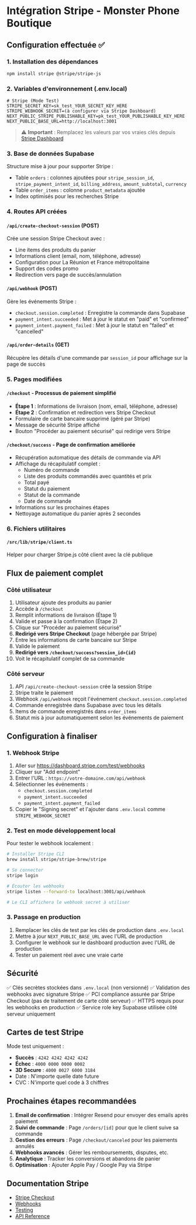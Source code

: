 # Intégration Stripe - Monster Phone Boutique

## Configuration effectuée ✅

### 1. Installation des dépendances
```bash
npm install stripe @stripe/stripe-js
```

### 2. Variables d'environnement (.env.local)
```env
# Stripe (Mode Test)
STRIPE_SECRET_KEY=sk_test_YOUR_SECRET_KEY_HERE
STRIPE_WEBHOOK_SECRET=(à configurer via Stripe Dashboard)
NEXT_PUBLIC_STRIPE_PUBLISHABLE_KEY=pk_test_YOUR_PUBLISHABLE_KEY_HERE
NEXT_PUBLIC_BASE_URL=http://localhost:3001
```

> ⚠️ **Important** : Remplacez les valeurs par vos vraies clés depuis [Stripe Dashboard](https://dashboard.stripe.com/test/apikeys)

### 3. Base de données Supabase
Structure mise à jour pour supporter Stripe :
- Table `orders` : colonnes ajoutées pour `stripe_session_id`, `stripe_payment_intent_id`, `billing_address`, `amount_subtotal`, `currency`
- Table `order_items` : colonne `product_metadata` ajoutée
- Index optimisés pour les recherches Stripe

### 4. Routes API créées

#### `/api/create-checkout-session` (POST)
Crée une session Stripe Checkout avec :
- Line items des produits du panier
- Informations client (email, nom, téléphone, adresse)
- Configuration pour La Réunion et France métropolitaine
- Support des codes promo
- Redirection vers page de succès/annulation

#### `/api/webhook` (POST)
Gère les événements Stripe :
- `checkout.session.completed` : Enregistre la commande dans Supabase
- `payment_intent.succeeded` : Met à jour le statut en "paid" et "confirmed"
- `payment_intent.payment_failed` : Met à jour le statut en "failed" et "cancelled"

#### `/api/order-details` (GET)
Récupère les détails d'une commande par `session_id` pour affichage sur la page de succès

### 5. Pages modifiées

#### `/checkout` - Processus de paiement simplifié
- **Étape 1** : Informations de livraison (nom, email, téléphone, adresse)
- **Étape 2** : Confirmation et redirection vers Stripe Checkout
- Formulaire de carte bancaire supprimé (géré par Stripe)
- Message de sécurité Stripe affiché
- Bouton "Procéder au paiement sécurisé" qui redirige vers Stripe

#### `/checkout/success` - Page de confirmation améliorée
- Récupération automatique des détails de commande via API
- Affichage du récapitulatif complet :
  - Numéro de commande
  - Liste des produits commandés avec quantités et prix
  - Total payé
  - Statut du paiement
  - Statut de la commande
  - Date de commande
- Informations sur les prochaines étapes
- Nettoyage automatique du panier après 2 secondes

### 6. Fichiers utilitaires

#### `/src/lib/stripe/client.ts`
Helper pour charger Stripe.js côté client avec la clé publique

## Flux de paiement complet

### Côté utilisateur
1. Utilisateur ajoute des produits au panier
2. Accède à `/checkout`
3. Remplit informations de livraison (Étape 1)
4. Valide et passe à la confirmation (Étape 2)
5. Clique sur "Procéder au paiement sécurisé"
6. **Redirigé vers Stripe Checkout** (page hébergée par Stripe)
7. Entre les informations de carte bancaire sur Stripe
8. Valide le paiement
9. **Redirigé vers `/checkout/success?session_id={id}`**
10. Voit le récapitulatif complet de sa commande

### Côté serveur
1. API `/api/create-checkout-session` crée la session Stripe
2. Stripe traite le paiement
3. Webhook `/api/webhook` reçoit l'événement `checkout.session.completed`
4. Commande enregistrée dans Supabase avec tous les détails
5. Items de commande enregistrés dans `order_items`
6. Statut mis à jour automatiquement selon les événements de paiement

## Configuration à finaliser

### 1. Webhook Stripe
1. Aller sur https://dashboard.stripe.com/test/webhooks
2. Cliquer sur "Add endpoint"
3. Entrer l'URL : `https://votre-domaine.com/api/webhook`
4. Sélectionner les événements :
   - `checkout.session.completed`
   - `payment_intent.succeeded`
   - `payment_intent.payment_failed`
5. Copier le "Signing secret" et l'ajouter dans `.env.local` comme `STRIPE_WEBHOOK_SECRET`

### 2. Test en mode développement local
Pour tester le webhook localement :
```bash
# Installer Stripe CLI
brew install stripe/stripe-brew/stripe

# Se connecter
stripe login

# Écouter les webhooks
stripe listen --forward-to localhost:3001/api/webhook

# Le CLI affichera le webhook secret à utiliser
```

### 3. Passage en production
1. Remplacer les clés de test par les clés de production dans `.env.local`
2. Mettre à jour `NEXT_PUBLIC_BASE_URL` avec l'URL de production
3. Configurer le webhook sur le dashboard production avec l'URL de production
4. Tester un paiement réel avec une vraie carte

## Sécurité

✅ Clés secrètes stockées dans `.env.local` (non versionné)
✅ Validation des webhooks avec signature Stripe
✅ PCI compliance assurée par Stripe Checkout (pas de traitement de carte côté serveur)
✅ HTTPS requis pour les webhooks en production
✅ Service role key Supabase utilisée côté serveur uniquement

## Cartes de test Stripe

Mode test uniquement :
- **Succès** : `4242 4242 4242 4242`
- **Échec** : `4000 0000 0000 0002`
- **3D Secure** : `4000 0027 6000 3184`
- Date : N'importe quelle date future
- CVC : N'importe quel code à 3 chiffres

## Prochaines étapes recommandées

1. **Email de confirmation** : Intégrer Resend pour envoyer des emails après paiement
2. **Suivi de commande** : Page `/orders/[id]` pour que le client suive sa commande
3. **Gestion des erreurs** : Page `/checkout/canceled` pour les paiements annulés
4. **Webhooks avancés** : Gérer les remboursements, disputes, etc.
5. **Analytique** : Tracker les conversions et abandons de panier
6. **Optimisation** : Ajouter Apple Pay / Google Pay via Stripe

## Documentation Stripe

- [Stripe Checkout](https://stripe.com/docs/payments/checkout)
- [Webhooks](https://stripe.com/docs/webhooks)
- [Testing](https://stripe.com/docs/testing)
- [API Reference](https://stripe.com/docs/api)
